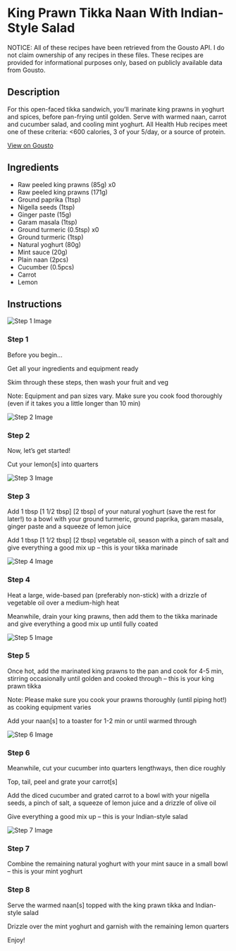 # King Prawn Tikka Naan With Indian-Style Salad

NOTICE: All of these recipes have been retrieved from the Gousto API. I do not claim ownership of any recipes in these files. These recipes are provided for informational purposes only, based on publicly available data from Gousto.

## Description

For this open-faced tikka sandwich, you’ll marinate king prawns in yoghurt and spices, before pan-frying until golden. Serve with warmed naan, carrot and cucumber salad, and cooling mint yoghurt. All Health Hub recipes meet one of these criteria: <600 calories, 3 of your 5/day, or a source of protein.

[View on Gousto](https://www.gousto.co.uk/recipes/cookbook/king-prawn-tikka-naan-with-indian-salad)

## Ingredients

- Raw peeled king prawns (85g) x0
- Raw peeled king prawns (171g)
- Ground paprika (1tsp)
- Nigella seeds (1tsp)
- Ginger paste (15g)
- Garam masala (1tsp)
- Ground turmeric (0.5tsp) x0
- Ground turmeric (1tsp)
- Natural yoghurt (80g)
- Mint sauce (20g)
- Plain naan (2pcs)
- Cucumber (0.5pcs)
- Carrot
- Lemon

## Instructions

![Step 1 Image](https://production-media.gousto.co.uk/cms/recipe-step-image/Admin10mm-Step-1-1623670094535-x200.jpg)

### Step 1

Before you begin...

Get all your ingredients and equipment ready

Skim through these steps, then wash your fruit and veg

Note: Equipment and pan sizes vary. Make sure you cook food thoroughly (even if it takes you a little longer than 10 min)

![Step 2 Image](https://production-media.gousto.co.uk/cms/recipe-step-image/Lemon-quarters-1676386291200-x200.jpg)

### Step 2

Now, let’s get started!

Cut your lemon[s] into quarters

![Step 3 Image](https://production-media.gousto.co.uk/cms/recipe-step-image/step-3-1623667366666-x200.jpg)

### Step 3

Add 1 tbsp <span class="text-purple">[1 1/2 tbsp]</span><span class="text-danger"> [2 tbsp]</span> of your natural yoghurt (save the rest for later!) to a bowl with your ground turmeric, ground paprika, garam masala, ginger paste and a squeeze of lemon juice

Add 1 tbsp <span class="text-purple">[1 1/2 tbsp]</span> <span class="text-danger">[2 tbsp]</span> vegetable oil, season with a pinch of salt and give everything a good mix up – this is your tikka marinade

![Step 4 Image](https://production-media.gousto.co.uk/cms/recipe-step-image/step-4-1623667372997-x200.jpg)

### Step 4

Heat a large, wide-based pan (preferably non-stick) with a drizzle of vegetable oil over a medium-high heat

Meanwhile, drain your king prawns, then add them to the tikka marinade and give everything a good mix up until fully coated

![Step 5 Image](https://production-media.gousto.co.uk/cms/recipe-step-image/step-5-1623667381678-x200.jpg)

### Step 5

Once hot, add the marinated king prawns to the pan and cook for 4-5 min, stirring occasionally until golden and cooked through – this is your king prawn tikka

Note: Please make sure you cook your prawns thoroughly (until piping hot!) as cooking equipment varies

Add your naan[s] to a toaster for 1-2 min or until warmed through

![Step 6 Image](https://production-media.gousto.co.uk/cms/recipe-step-image/step-6-1623667388819-x200.jpg)

### Step 6

Meanwhile, cut your cucumber into quarters lengthways, then dice roughly

Top, tail, peel and grate your carrot[s]

Add the diced cucumber and grated carrot to a bowl with your nigella seeds, a pinch of salt, a squeeze of lemon juice and a drizzle of olive oil

Give everything a good mix up – this is your Indian-style salad

![Step 7 Image](https://production-media.gousto.co.uk/cms/recipe-step-image/step-7-1623667396997-x200.jpg)

### Step 7

Combine the remaining natural yoghurt with your mint sauce in a small bowl – this is your mint yoghurt

### Step 8

Serve the warmed naan[s] topped with the king prawn tikka and Indian-style salad

Drizzle over the mint yoghurt and garnish with the remaining lemon quarters

Enjoy!

